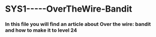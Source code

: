 # SYS1-----OverTheWire-Bandit
### In this file you will find an article about Over the wire: bandit and how to make it to level 24
